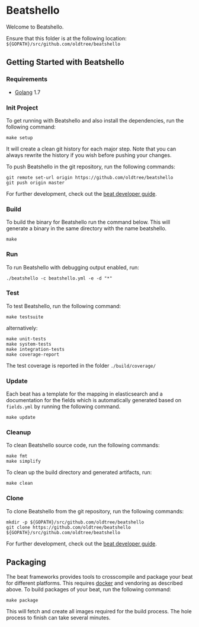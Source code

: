 # Beatshello

Welcome to Beatshello.

Ensure that this folder is at the following location:
`${GOPATH}/src/github.com/oldtree/beatshello`

## Getting Started with Beatshello

### Requirements

* [Golang](https://golang.org/dl/) 1.7

### Init Project
To get running with Beatshello and also install the
dependencies, run the following command:

```
make setup
```

It will create a clean git history for each major step. Note that you can always rewrite the history if you wish before pushing your changes.

To push Beatshello in the git repository, run the following commands:

```
git remote set-url origin https://github.com/oldtree/beatshello
git push origin master
```

For further development, check out the [beat developer guide](https://www.elastic.co/guide/en/beats/libbeat/current/new-beat.html).

### Build

To build the binary for Beatshello run the command below. This will generate a binary
in the same directory with the name beatshello.

```
make
```


### Run

To run Beatshello with debugging output enabled, run:

```
./beatshello -c beatshello.yml -e -d "*"
```


### Test

To test Beatshello, run the following command:

```
make testsuite
```

alternatively:
```
make unit-tests
make system-tests
make integration-tests
make coverage-report
```

The test coverage is reported in the folder `./build/coverage/`

### Update

Each beat has a template for the mapping in elasticsearch and a documentation for the fields
which is automatically generated based on `fields.yml` by running the following command.

```
make update
```


### Cleanup

To clean  Beatshello source code, run the following commands:

```
make fmt
make simplify
```

To clean up the build directory and generated artifacts, run:

```
make clean
```


### Clone

To clone Beatshello from the git repository, run the following commands:

```
mkdir -p ${GOPATH}/src/github.com/oldtree/beatshello
git clone https://github.com/oldtree/beatshello ${GOPATH}/src/github.com/oldtree/beatshello
```


For further development, check out the [beat developer guide](https://www.elastic.co/guide/en/beats/libbeat/current/new-beat.html).


## Packaging

The beat frameworks provides tools to crosscompile and package your beat for different platforms. This requires [docker](https://www.docker.com/) and vendoring as described above. To build packages of your beat, run the following command:

```
make package
```

This will fetch and create all images required for the build process. The hole process to finish can take several minutes.
